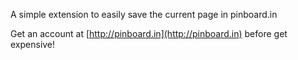 A simple extension to easily save the current page in pinboard.in

Get an account at [http://pinboard.in](http://pinboard.in) before get expensive!
